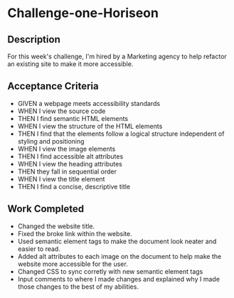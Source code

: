# Challenge-one-Horiseon

## Description

For this week's challenge, I'm hired by a Marketing agency to help refactor an existing site to make it more accessible.

## Acceptance Criteria

* GIVEN a webpage meets accessibility standards
* WHEN I view the source code
* THEN I find semantic HTML elements
* WHEN I view the structure of the HTML elements
* THEN I find that the elements follow a logical structure independent of styling and positioning
* WHEN I view the image elements
* THEN I find accessible alt attributes
* WHEN I view the heading attributes
* THEN they fall in sequential order
* WHEN I view the title element
* THEN I find a concise, descriptive title

## Work Completed 

* Changed the website title.
* Fixed the broke link within the website. 
* Used semantic element tags to make the document look neater and easier to read.
* Added alt attributes to each image on the document to help make the website more accessible for the user.
* Changed CSS to sync corretly with new semantic element tags 
* Input comments to where I made changes and explained why I made those changes to the best of my abilities.